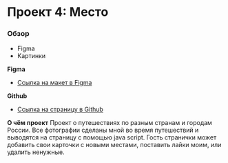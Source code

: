 # Проект 4: Место

### Обзор

* Figma
* Картинки

**Figma**

* [Ссылка на макет в Figma](https://www.figma.com/file/StZjf8HnoeLdiXS7dYrLAh/JavaScript.-Sprint-4)

**Github**
* [Ссылка на страницу в Github](https://valeria-panda.github.io/mesto/.)

**О чём проект**
Проект о путешествиях по разным странам и городам России. Все фотографии сделаны мной во время путешествий и выводятся на страницу с помощью java script. Гость странички может добавить свои карточки с новыми местами, поставить лайки моим, или удалить ненужные. 
